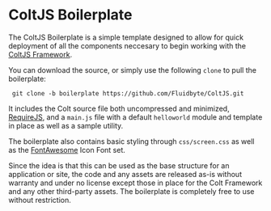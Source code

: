 # ColtJS Boilerplate

The ColtJS Boilerplate is a simple template designed to allow for quick deployment of all the 
components neccesary to begin working with the [ColtJS Framework](http://www.coltjs.com).

You can download the source, or simply use the following `clone` to pull the boilerplate:

```
 git clone -b boilerplate https://github.com/Fluidbyte/ColtJS.git
```

It includes the Colt source file both uncompressed and minimized, [RequireJS](http://www.requirejs.com), 
and a `main.js` file with a default `helloworld` module and template in place as well as a sample utility.

The boilerplate also contains basic styling through `css/screen.css` as well as the 
[FontAwesome](http://fortawesome.github.com/Font-Awesome/) Icon Font set.

Since the idea is that this can be used as the base structure for an application or site, the code 
and any assets are released as-is without warranty and under no license except those in place for 
the Colt Framework and any other third-party assets. The boilerplate is completely free to use 
without restriction.
